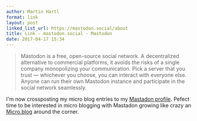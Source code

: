 ```yaml
---
author: Martin Hartl
format: link
layout: post
linked_list_url: https://mastodon.social/about
title: Link - mastodon.social - Mastodon
date: 2017-04-17 15:34
---
```

>Mastodon is a free, open-source social network. A decentralized alternative to commercial platforms, it avoids the risks of a single company monopolizing your communication. Pick a server that you trust — whichever you choose, you can interact with everyone else. Anyone can run their own Mastodon instance and participate in the social network seamlessly.

I'm now crossposting my micro blog entries to my [Mastadon profile](https://mastodon.social/@martin). Pefect time to be interested in micro blogging with Mastadon growing like crazy an [Micro.blog](http://micro.blog) around the corner.
